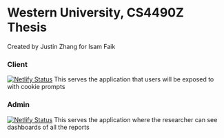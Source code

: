# Western University, CS4490Z Thesis

Created by Justin Zhang for Isam Faik

### Client
[![Netlify Status](https://api.netlify.com/api/v1/badges/4c54ba81-d641-451c-b790-84f9477b2f04/deploy-status)](https://app.netlify.com/sites/cs4490-thesis/deploys)
This serves the application that users will be exposed to with cookie prompts

### Admin
[![Netlify Status](https://api.netlify.com/api/v1/badges/10690e25-8c78-428a-a198-0df7f0f1abcb/deploy-status)](https://app.netlify.com/sites/cs4490-thesis-admins/deploys)
This serves the application where the researcher can see dashboards of all the reports

